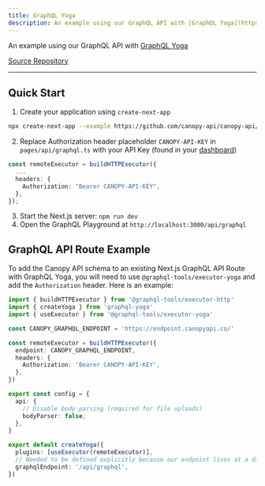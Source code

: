 ```yaml
---
title: GraphQL Yoga
description: An example using our GraphQL API with [GraphQL Yoga](https://the-guild.dev/graphql/yoga-server)
---
```


An example using our GraphQL API with [GraphQL Yoga](https://the-guild.dev/graphql/yoga-server)

[Source Repository](https://github.com/canopy-api/canopy-api/tree/main/examples/next-with-graphql-yoga)

---

## Quick Start

1. Create your application using `create-next-app`

```bash
npx create-next-app --example https://github.com/canopy-api/canopy-api/tree/main/docs/examples/next-with-graphql-yoga your-application-name
```

2. Replace Authorization header placeholder `CANOPY-API-KEY` in `pages/api/graphql.ts` with your API Key (found in your [dashboard](https://www.canopyapi.co/dashboard))

```typescript
const remoteExecutor = buildHTTPExecutor({
  ...
  headers: {
    Authorization: "Bearer CANOPY-API-KEY",
  },
});
```

3. Start the Next.js server: `npm run dev`
4. Open the GraphQL Playground at `http://localhost:3000/api/graphql`

## GraphQL API Route Example

To add the Canopy API schema to an existing Next.js GraphQL API Route with GraphQL Yoga, you will need to use `@graphql-tools/executor-yoga` and add the `Authorization` header. Here is an example:

```typescript
import { buildHTTPExecutor } from '@graphql-tools/executor-http'
import { createYoga } from 'graphql-yoga'
import { useExecutor } from '@graphql-tools/executor-yoga'

const CANOPY_GRAPHQL_ENDPOINT = 'https://endpoint.canopyapi.co/'

const remoteExecutor = buildHTTPExecutor({
  endpoint: CANOPY_GRAPHQL_ENDPOINT,
  headers: {
    Authorization: 'Bearer CANOPY-API-KEY',
  },
})

export const config = {
  api: {
    // Disable body parsing (required for file uploads)
    bodyParser: false,
  },
}

export default createYoga({
  plugins: [useExecutor(remoteExecutor)],
  // Needed to be defined explicitly because our endpoint lives at a different path other than `/graphql`
  graphqlEndpoint: '/api/graphql',
})
```
